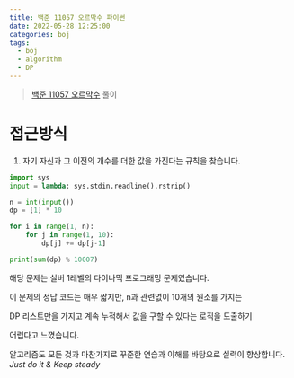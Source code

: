 ```yaml
---
title: 백준 11057 오르막수 파이썬
date: 2022-05-28 12:25:00
categories: boj
tags:
  - boj
  - algorithm
  - DP
---
```



> [백준 11057 오르막수](https://www.acmicpc.net/problem/11057) 풀이

# 접근방식
1. 자기 자신과 그 이전의 개수를 더한 값을 가진다는 규칙을 찾습니다.


~~~python
import sys
input = lambda: sys.stdin.readline().rstrip()

n = int(input())
dp = [1] * 10

for i in range(1, n):
    for j in range(1, 10):
        dp[j] += dp[j-1]

print(sum(dp) % 10007)
~~~

해당 문제는 실버 1레벨의 다이나믹 프로그래밍 문제였습니다.

이 문제의 정답 코드는 매우 짧지만, n과 관련없이 10개의 원소를 가지는

DP 리스트만을 가지고 계속 누적해서 값을 구할 수 있다는 로직을 도출하기

어렵다고 느꼈습니다. 

알고리즘도 모든 것과 마찬가지로 꾸준한 연습과 이해를 바탕으로 실력이 향상합니다.    
*Just do it & Keep steady*
